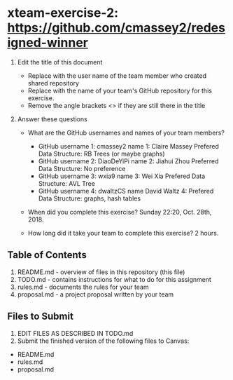 # xteam-exercise-2: https://github.com/cmassey2/redesigned-winner

1. Edit the title of this document
   * Replace <UserName> with the user name of the team member who created shared repository
   * Replace <GitHubRepositoryName> with the name of your team's GitHub repository for this exercise.
   * Remove the angle brackets <> if they are still there in the title

2. Answer these questions
   * What are the GitHub usernames and names of your team members?

       * GitHub username 1:   cmassey2    name 1: Claire Massey    Prefered Data Structure: RB Trees (or maybe graphs)
       * GitHub username 2:   DiaoDeYiPi    name 2: Jiahui Zhou Preferred Data Structure: No preference
       * GitHub username 3:   wxia9    name 3: Wei Xia  Prefered Data Structure: AVL Tree
       * GitHub username 4:    dwaltzCS   name  David Waltz 4:   Prefered Data Structure: graphs, hash tables

   * When did you complete this exercise? 
      Sunday 22:20, Oct. 28th, 2018.
   * How long did it take your team to complete this exercise? 
      2 hours.
## Table of Contents

1. README.md - overview of files in this repository (this file)
2. TODO.md - contains instructions for what to do for this assignment
3. rules.md - documents the rules for your team
4. proposal.md - a project proposal written by your team

## Files to Submit

1. EDIT FILES AS DESCRIBED IN TODO.md
2. Submit the finished version of the following files to Canvas:

* README.md
* rules.md
* proposal.md
